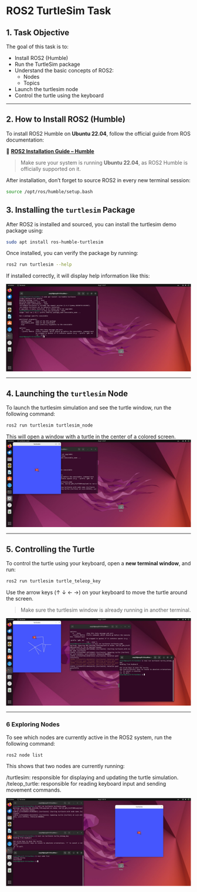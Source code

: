 # ROS2 TurtleSim Task


## 1. Task Objective
The goal of this task is to:

- Install ROS2 (Humble)
- Run the TurtleSim package
- Understand the basic concepts of ROS2:
  - Nodes
  - Topics
- Launch the turtlesim node
- Control the turtle using the keyboard

---

## 2. How to Install ROS2 (Humble)

To install ROS2 Humble on **Ubuntu 22.04**, follow the official guide from ROS documentation:

🔗 **[ROS2 Installation Guide – Humble](https://docs.ros.org/en/humble/Installation/Ubuntu-Install-Debians.html)**

> Make sure your system is running **Ubuntu 22.04**, as ROS2 Humble is officially supported on it.

After installation, don’t forget to source ROS2 in every new terminal session:

```bash
source /opt/ros/humble/setup.bash
```

## 3. Installing the `turtlesim` Package

After ROS2 is installed and sourced, you can install the turtlesim demo package using:

```bash
sudo apt install ros-humble-turtlesim
```
Once installed, you can verify the package by running:

```bash
ros2 run turtlesim --help
```
If installed correctly, it will display help information like this:

![insta](insta.jpg)

---

## 4. Launching the `turtlesim` Node

To launch the turtlesim simulation and see the turtle window, run the following command:

```bash
ros2 run turtlesim turtlesim_node
```

This will open a window with a turtle in the center of a colored screen.
![Window](window.jpg)

---

## 5. Controlling the Turtle

To control the turtle using your keyboard, open a **new terminal window**, and run:

```bash
ros2 run turtlesim turtle_teleop_key
```
Use the arrow keys (↑ ↓ ← →) on your keyboard to move the turtle around the screen.
> Make sure the turtlesim window is already running in another terminal.

![move](move.jpg)

---

### 6 Exploring Nodes

To see which nodes are currently active in the ROS2 system, run the following command:

```bash
ros2 node list
```
This shows that two nodes are currently running:

/turtlesim: responsible for displaying and updating the turtle simulation.
/teleop_turtle: responsible for reading keyboard input and sending movement commands.

![list](list.jpg)
